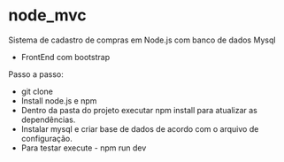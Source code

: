 # node_mvc

Sistema de cadastro de compras em Node.js com banco de dados Mysql
- FrontEnd com bootstrap

Passo a passo:

- git clone 
- Install node.js e npm 
- Dentro da pasta do projeto executar npm install para atualizar as dependências.
- Instalar mysql e criar base de dados de acordo com o arquivo de configuração.
- Para testar execute - npm run dev 
